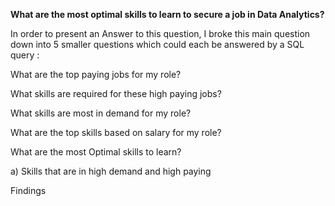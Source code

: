 **What are the most  optimal skills to learn to secure a job in Data Analytics?**

In order to present an Answer to this question, I broke this main question down into 5 smaller questions which could each be answered by a SQL query : 

What are the top paying jobs for my role?

What skills are required for these high paying jobs? 

What skills are most in demand for my role?

What are the top skills based on salary for my role?

What are the most Optimal skills to learn? 

a) Skills that are in high demand and high paying 

Findings






